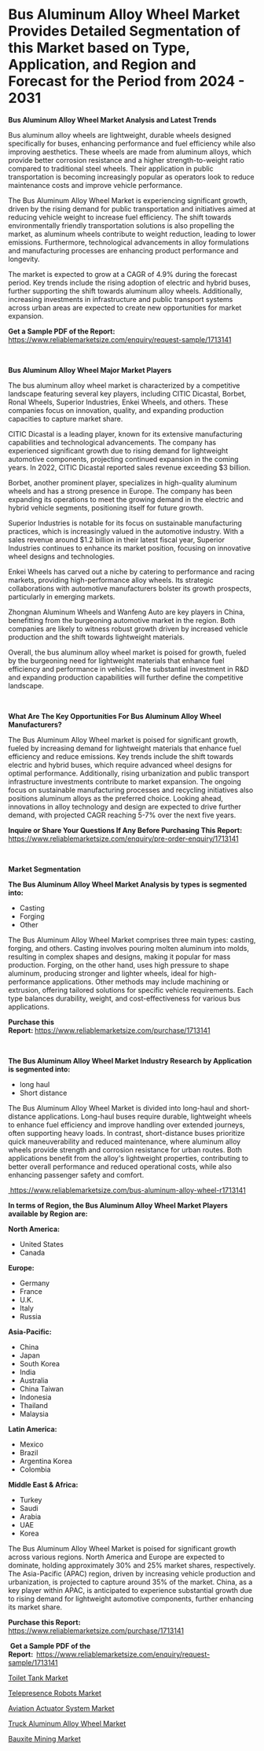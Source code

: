 <p><h1>Bus Aluminum Alloy Wheel Market Provides Detailed Segmentation of this Market based on Type, Application, and Region and Forecast for the Period from 2024 - 2031</h1></p><p><strong>Bus Aluminum Alloy Wheel Market Analysis and Latest Trends</strong></p>
<p><p>Bus aluminum alloy wheels are lightweight, durable wheels designed specifically for buses, enhancing performance and fuel efficiency while also improving aesthetics. These wheels are made from aluminum alloys, which provide better corrosion resistance and a higher strength-to-weight ratio compared to traditional steel wheels. Their application in public transportation is becoming increasingly popular as operators look to reduce maintenance costs and improve vehicle performance.</p><p>The Bus Aluminum Alloy Wheel Market is experiencing significant growth, driven by the rising demand for public transportation and initiatives aimed at reducing vehicle weight to increase fuel efficiency. The shift towards environmentally friendly transportation solutions is also propelling the market, as aluminum wheels contribute to weight reduction, leading to lower emissions. Furthermore, technological advancements in alloy formulations and manufacturing processes are enhancing product performance and longevity.</p><p>The market is expected to grow at a CAGR of 4.9% during the forecast period. Key trends include the rising adoption of electric and hybrid buses, further supporting the shift towards aluminum alloy wheels. Additionally, increasing investments in infrastructure and public transport systems across urban areas are expected to create new opportunities for market expansion.</p></p>
<p><strong>Get a Sample PDF of the Report:&nbsp;</strong> <a href="https://www.reliablemarketsize.com/enquiry/request-sample/1713141?utm_campaign=1553&utm_medium=2&utm_source=Github&utm_content=ia&utm_term=22102024&utm_id=bus-aluminum-alloy-wheel">https://www.reliablemarketsize.com/enquiry/request-sample/1713141</a></p>
<p>&nbsp;</p>
<p><strong>Bus Aluminum Alloy Wheel Major Market Players</strong></p>
<p><p>The bus aluminum alloy wheel market is characterized by a competitive landscape featuring several key players, including CITIC Dicastal, Borbet, Ronal Wheels, Superior Industries, Enkei Wheels, and others. These companies focus on innovation, quality, and expanding production capacities to capture market share.</p><p>CITIC Dicastal is a leading player, known for its extensive manufacturing capabilities and technological advancements. The company has experienced significant growth due to rising demand for lightweight automotive components, projecting continued expansion in the coming years. In 2022, CITIC Dicastal reported sales revenue exceeding $3 billion.</p><p>Borbet, another prominent player, specializes in high-quality aluminum wheels and has a strong presence in Europe. The company has been expanding its operations to meet the growing demand in the electric and hybrid vehicle segments, positioning itself for future growth. </p><p>Superior Industries is notable for its focus on sustainable manufacturing practices, which is increasingly valued in the automotive industry. With a sales revenue around $1.2 billion in their latest fiscal year, Superior Industries continues to enhance its market position, focusing on innovative wheel designs and technologies.</p><p>Enkei Wheels has carved out a niche by catering to performance and racing markets, providing high-performance alloy wheels. Its strategic collaborations with automotive manufacturers bolster its growth prospects, particularly in emerging markets.</p><p>Zhongnan Aluminum Wheels and Wanfeng Auto are key players in China, benefitting from the burgeoning automotive market in the region. Both companies are likely to witness robust growth driven by increased vehicle production and the shift towards lightweight materials.</p><p>Overall, the bus aluminum alloy wheel market is poised for growth, fueled by the burgeoning need for lightweight materials that enhance fuel efficiency and performance in vehicles. The substantial investment in R&D and expanding production capabilities will further define the competitive landscape.</p></p>
<p>&nbsp;</p>
<p><strong>What Are The Key Opportunities For Bus Aluminum Alloy Wheel Manufacturers?</strong></p>
<p><p>The Bus Aluminum Alloy Wheel market is poised for significant growth, fueled by increasing demand for lightweight materials that enhance fuel efficiency and reduce emissions. Key trends include the shift towards electric and hybrid buses, which require advanced wheel designs for optimal performance. Additionally, rising urbanization and public transport infrastructure investments contribute to market expansion. The ongoing focus on sustainable manufacturing processes and recycling initiatives also positions aluminum alloys as the preferred choice. Looking ahead, innovations in alloy technology and design are expected to drive further demand, with projected CAGR reaching 5-7% over the next five years.</p></p>
<p><strong>Inquire or Share Your Questions If Any Before Purchasing This Report:</strong> <a href="https://www.reliablemarketsize.com/enquiry/pre-order-enquiry/1713141?utm_campaign=1553&utm_medium=2&utm_source=Github&utm_content=ia&utm_term=22102024&utm_id=bus-aluminum-alloy-wheel">https://www.reliablemarketsize.com/enquiry/pre-order-enquiry/1713141</a></p>
<p>&nbsp;</p>
<p><strong>Market Segmentation</strong></p>
<p><strong>The Bus Aluminum Alloy Wheel Market Analysis by types is segmented into:</strong></p>
<p><ul><li>Casting</li><li>Forging</li><li>Other</li></ul></p>
<p><p>The Bus Aluminum Alloy Wheel Market comprises three main types: casting, forging, and others. Casting involves pouring molten aluminum into molds, resulting in complex shapes and designs, making it popular for mass production. Forging, on the other hand, uses high pressure to shape aluminum, producing stronger and lighter wheels, ideal for high-performance applications. Other methods may include machining or extrusion, offering tailored solutions for specific vehicle requirements. Each type balances durability, weight, and cost-effectiveness for various bus applications.</p></p>
<p><strong>Purchase this Report:&nbsp;</strong><a href="https://www.reliablemarketsize.com/purchase/1713141?utm_campaign=1553&utm_medium=2&utm_source=Github&utm_content=ia&utm_term=22102024&utm_id=bus-aluminum-alloy-wheel">https://www.reliablemarketsize.com/purchase/1713141</a></p>
<p>&nbsp;</p>
<p><strong>The Bus Aluminum Alloy Wheel Market Industry Research by Application is segmented into:</strong></p>
<p><ul><li>long haul</li><li>Short distance</li></ul></p>
<p><p>The Bus Aluminum Alloy Wheel Market is divided into long-haul and short-distance applications. Long-haul buses require durable, lightweight wheels to enhance fuel efficiency and improve handling over extended journeys, often supporting heavy loads. In contrast, short-distance buses prioritize quick maneuverability and reduced maintenance, where aluminum alloy wheels provide strength and corrosion resistance for urban routes. Both applications benefit from the alloy's lightweight properties, contributing to better overall performance and reduced operational costs, while also enhancing passenger safety and comfort.</p></p>
<p><a href="https://www.reliablemarketsize.com/bus-aluminum-alloy-wheel-r1713141?utm_campaign=1553&utm_medium=2&utm_source=Github&utm_content=ia&utm_term=22102024&utm_id=bus-aluminum-alloy-wheel">&nbsp;https://www.reliablemarketsize.com/bus-aluminum-alloy-wheel-r1713141</a></p>
<p><strong>In terms of Region, the Bus Aluminum Alloy Wheel Market Players available by Region are:</strong></p>
<p>
    <p> <strong> North America: </strong>
        <ul>
            <li>United States</li>
            <li>Canada</li>
        </ul>
        </p> 
    <p> <strong> Europe: </strong>
        <ul>
            <li>Germany</li>
            <li>France</li>
            <li>U.K.</li>
            <li>Italy</li>
            <li>Russia</li>
        </ul>
        </p> 
    <p> <strong> Asia-Pacific: </strong>
        <ul>
            <li>China</li>
            <li>Japan</li>
            <li>South Korea</li>
            <li>India</li>
            <li>Australia</li>
            <li>China Taiwan</li>
            <li>Indonesia</li>
            <li>Thailand</li>
            <li>Malaysia</li>
        </ul>
        </p> 
    <p> <strong> Latin America: </strong>
        <ul>
            <li>Mexico</li>
            <li>Brazil</li>
            <li>Argentina Korea</li>
            <li>Colombia</li>
        </ul>
        </p> 
    <p> <strong> Middle East & Africa: </strong>
        <ul>
            <li>Turkey</li>
            <li>Saudi</li>
            <li>Arabia</li>
            <li>UAE</li>
            <li>Korea</li>
        </ul>
    </p>
    </p>
<p><p>The Bus Aluminum Alloy Wheel Market is poised for significant growth across various regions. North America and Europe are expected to dominate, holding approximately 30% and 25% market shares, respectively. The Asia-Pacific (APAC) region, driven by increasing vehicle production and urbanization, is projected to capture around 35% of the market. China, as a key player within APAC, is anticipated to experience substantial growth due to rising demand for lightweight automotive components, further enhancing its market share.</p></p>
<p><strong>Purchase this Report: </strong><a href="https://www.reliablemarketsize.com/purchase/1713141?utm_campaign=1553&utm_medium=2&utm_source=Github&utm_content=ia&utm_term=22102024&utm_id=bus-aluminum-alloy-wheel">https://www.reliablemarketsize.com/purchase/1713141</a></p>
<p>&nbsp;<strong>Get a Sample PDF of the Report:&nbsp;&nbsp;</strong><a href="https://www.reliablemarketsize.com/enquiry/request-sample/1713141?utm_campaign=1553&utm_medium=2&utm_source=Github&utm_content=ia&utm_term=22102024&utm_id=bus-aluminum-alloy-wheel">https://www.reliablemarketsize.com/enquiry/request-sample/1713141</a></p>
<p><strong></strong></p>
<p><p><a href="https://issuu.com/reportprime-2/docs/toilet-tank-market-size-2030.pptx_537480945f6561?utm_campaign=1553&utm_medium=2&utm_source=Github&utm_content=ia&utm_term=22102024&utm_id=bus-aluminum-alloy-wheel">Toilet Tank Market</a></p><p><a href="https://issuu.com/reportprime-2/docs/telepresence-robots-market-size-203_b8ba03c54d2bed?utm_campaign=1553&utm_medium=2&utm_source=Github&utm_content=ia&utm_term=22102024&utm_id=bus-aluminum-alloy-wheel">Telepresence Robots Market</a></p><p><a href="https://www.linkedin.com/pulse/aviation-actuator-system-market-penetration-strategies-refwc?utm_campaign=1553&utm_medium=2&utm_source=Github&utm_content=ia&utm_term=22102024&utm_id=bus-aluminum-alloy-wheel">Aviation Actuator System Market</a></p><p><a href="https://github.com/YashRP12/Market-Research-Report-List-6/blob/main/truck-aluminum-alloy-wheel-market.md?utm_campaign=1553&utm_medium=2&utm_source=Github&utm_content=ia&utm_term=22102024&utm_id=bus-aluminum-alloy-wheel">Truck Aluminum Alloy Wheel Market</a></p><p><a href="https://www.linkedin.com/pulse/emerging-opportunities-challenges-global-bauxite-mining-d9l8c?utm_campaign=1553&utm_medium=2&utm_source=Github&utm_content=ia&utm_term=22102024&utm_id=bus-aluminum-alloy-wheel">Bauxite Mining Market</a></p></p>